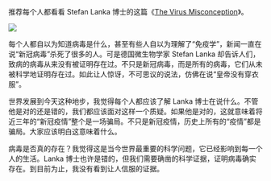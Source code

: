 <span>推荐每个人都看看 Stefan Lanka 博士的这篇《</span>[The Virus Misconception](https://wissenschafftplus.de/uploads/article/wissenschafftplus-the-virus-misconception-part-1.pdf)<span>》。</span>

<div class="captioned-image-container">

![](https://substackcdn.com/image/fetch/w_1456,c_limit,f_auto,q_auto:good,fl_progressive:steep/https%3A%2F%2Fbucketeer-e05bbc84-baa3-437e-9518-adb32be77984.s3.amazonaws.com%2Fpublic%2Fimages%2Fbe160df6-1fbc-47dd-9104-582a2c73f6f0_994x820.jpeg)


每个人都自以为知道病毒是什么，甚至有些人自以为理解了“免疫学”，新闻一直在说“新冠病毒”杀死了很多的人。可是德国微生物学家 Stefan Lanka 却告诉人们，致病的病毒从来没有被证明存在过。不只是新冠病毒，而是所有的病毒，它们从未被科学地证明存在过。如此让人惊讶，不可思议的说法，仿佛在说“皇帝没有穿衣服”。

世界发展到今天这种地步，我觉得每个人都应该了解 Lanka 博士在说什么。不管他是对的还是错的，我们都应该面对这样一个质疑。如果他是对的，这就意味着将近三年的“新冠疫情”整个是一场骗局。不只是新冠疫情，历史上所有的“疫情”都是骗局。大家应该明白这意味着什么。

病毒是否真的存在？我觉得这是当今世界最重要的科学问题，它已经影响到每一个人的生活。Lanka 博士也许是错的，但我们需要确凿的科学证据，证明病毒确实存在。到目前为止，我没有看到让人信服的证据。
